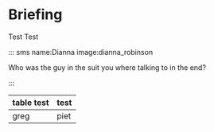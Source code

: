 # Briefing

Test Test

::: sms name:Dianna image:dianna_robinson

Who was the guy in the suit you where talking to in the end?

:::

| table test | test |
| ---------- | ---- |
| greg       | piet |